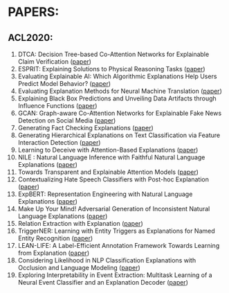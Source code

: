 # PAPERS:

## ACL2020:
1.  DTCA: Decision Tree-based Co-Attention Networks for Explainable Claim Verification ([paper](https://arxiv.org/pdf/2004.13455.pdf))
2.  ESPRIT: Explaining Solutions to Physical Reasoning Tasks ([paper](https://arxiv.org/pdf/2005.00730.pdf))
3.  Evaluating Explainable AI: Which Algorithmic Explanations Help Users Predict Model Behavior? ([paper](https://arxiv.org/pdf/2005.01831))
4.  Evaluating Explanation Methods for Neural Machine Translation ([paper](https://arxiv.org/pdf/2005.01672.pdf))
5.  Explaining Black Box Predictions and Unveiling Data Artifacts through Influence Functions ([paper](https://arxiv.org/pdf/2005.06676))
6.  GCAN: Graph-aware Co-Attention Networks for Explainable Fake News Detection on Social Media ([paper](https://arxiv.org/pdf/2004.11648))
7.  Generating Fact Checking Explanations ([paper](https://arxiv.org/pdf/2004.05773.pdf))
8.  Generating Hierarchical Explanations on Text Classification via Feature Interaction Detection ([paper](https://arxiv.org/pdf/2004.02015))
9.  Learning to Deceive with Attention-Based Explanations ([paper](https://arxiv.org/pdf/1909.07913))
10. NILE : Natural Language Inference with Faithful Natural Language Explanations ([paper](https://arxiv.org/pdf/2005.12116))
11. Towards Transparent and Explainable Attention Models ([paper](https://arxiv.org/pdf/2004.14243.pdf))
12. Contextualizing Hate Speech Classifiers with Post-hoc Explanation ([paper](https://arxiv.org/pdf/2005.02439))
13. ExpBERT: Representation Engineering with Natural Language Explanations ([paper](https://arxiv.org/pdf/2005.01932.pdf))
14. Make Up Your Mind! Adversarial Generation of Inconsistent Natural Language Explanations ([paper](https://arxiv.org/pdf/1910.03065))
15. Relation Extraction with Explanation ([paper](https://arxiv.org/pdf/2005.14271))
16. TriggerNER: Learning with Entity Triggers as Explanations for Named Entity Recognition ([paper](https://arxiv.org/pdf/2004.07493))
17. LEAN-LIFE: A Label-Efficient Annotation Framework Towards Learning from Explanation ([paper](https://arxiv.org/pdf/2004.07499))
18. Considering Likelihood in NLP Classification Explanations with Occlusion and Language Modeling ([paper](https://arxiv.org/pdf/2004.09890.pdf))
19. Exploring Interpretability in Event Extraction: Multitask Learning of a Neural Event Classifier and an Explanation Decoder ([paper](https://www.aclweb.org/anthology/2020.acl-srw.23.pdf))

